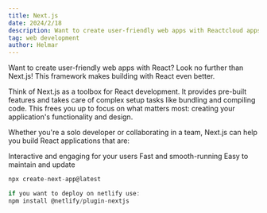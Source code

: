 ```yaml
---
title: Next.js
date: 2024/2/18
description: Want to create user-friendly web apps with Reactcloud apps.
tag: web development
author: Helmar
---
```


Want to create user-friendly web apps with React? Look no further than Next.js! This framework makes building with React even better.

Think of Next.js as a toolbox for React development. It provides pre-built features and takes care of complex setup tasks like bundling and compiling code. This frees you up to focus on what matters most: creating your application's functionality and design.

Whether you're a solo developer or collaborating in a team, Next.js can help you build React applications that are:

Interactive and engaging for your users
Fast and smooth-running
Easy to maintain and update


```go
npx create-next-app@latest

if you want to deploy on netlify use:
npm install @netlify/plugin-nextjs

```


